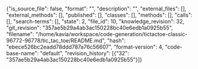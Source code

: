 {"is_source_file": false, "format": "", "description": "", "external_files": [], "external_methods": [], "published": [], "classes": [], "methods": [], "calls": [], "search-terms": [], "state": 2, "file_id": 10, "knowledge_revision": 32, "git_revision": "357ae5b29a4ab3ac150228bc40e6edb1a0925b55", "filename": "/home/kavia/workspace/code-generation/tictactoe-classic-96772-96778/tic_tac_toe/README.md", "hash": "ebece526bc2eadd78ddd787a76c56607", "format-version": 4, "code-base-name": "default", "revision_history": [{"32": "357ae5b29a4ab3ac150228bc40e6edb1a0925b55"}]}